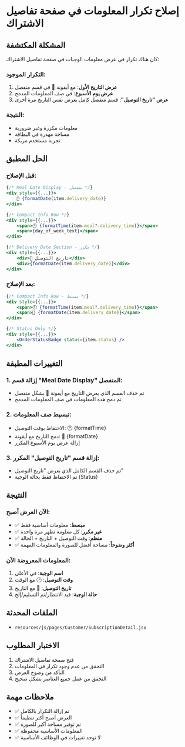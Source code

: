 # إصلاح تكرار المعلومات في صفحة تفاصيل الاشتراك

## المشكلة المكتشفة
كان هناك تكرار في عرض معلومات الوجبات في صفحة تفاصيل الاشتراك:

### التكرار الموجود:
1. **عرض التاريخ الأول**: مع أيقونة 📅 في قسم منفصل
2. **عرض يوم الأسبوع**: في صف المعلومات المدمج
3. **عرض "تاريخ التوصيل"**: قسم منفصل كامل يعرض نفس التاريخ مرة أخرى

### النتيجة:
- معلومات مكررة وغير ضرورية
- مساحة مهدرة في البطاقة
- تجربة مستخدم مربكة

## الحل المطبق

### قبل الإصلاح:
```jsx
{/* Meal Date Display - منفصل */}
<div style={{...}}>
    📅 {formatDate(item.delivery_date)}
</div>

{/* Compact Info Row */}
<div style={{...}}>
    <span>🕐 {formatTime(item.meal?.delivery_time)}</span>
    <span>{day_of_week_text}</span>
</div>

{/* Delivery Date Section - مكرر */}
<div style={{...}}>
    <div>📅 تاريخ التوصيل</div>
    <div>{formatDate(item.delivery_date)}</div>
</div>
```

### بعد الإصلاح:
```jsx
{/* Compact Info Row - مبسط */}
<div style={{...}}>
    <span>🕐 {formatTime(item.meal?.delivery_time)}</span>
    <span>📅 {formatDate(item.delivery_date)}</span>
</div>

{/* Status Only */}
<div style={{...}}>
    <OrderStatusBadge status={item.status} />
</div>
```

## التغييرات المطبقة

### 1. إزالة قسم "Meal Date Display" المنفصل:
- تم حذف القسم الذي يعرض التاريخ مع أيقونة 📅 بشكل منفصل
- تم دمج هذه المعلومات في صف المعلومات المدمج

### 2. تبسيط صف المعلومات:
- الاحتفاظ بوقت التوصيل: 🕐 {formatTime}
- دمج التاريخ مع أيقونة: 📅 {formatDate}
- إزالة عرض يوم الأسبوع المكرر

### 3. إزالة قسم "تاريخ التوصيل" المكرر:
- تم حذف القسم الكامل الذي يعرض "تاريخ التوصيل"
- تم الاحتفاظ فقط بحالة الوجبة (Status)

## النتيجة

### الآن العرض أصبح:
- ✅ **مبسط**: معلومات أساسية فقط
- ✅ **غير مكرر**: كل معلومة تظهر مرة واحدة
- ✅ **منظم**: وقت التوصيل + التاريخ + الحالة
- ✅ **أكثر وضوحاً**: مساحة أفضل للصورة والمعلومات المهمة

### المعلومات المعروضة الآن:
1. **اسم الوجبة**: في الأعلى
2. **وقت التوصيل**: 🕐 مع الوقت
3. **تاريخ التوصيل**: 📅 مع التاريخ
4. **حالة الوجبة**: قيد الانتظار/تم التسليم/إلخ

## الملفات المحدثة
- `resources/js/pages/Customer/SubscriptionDetail.jsx`

## الاختبار المطلوب
1. فتح صفحة تفاصيل الاشتراك
2. التحقق من عدم وجود تكرار في المعلومات
3. التأكد من وضوح العرض
4. التحقق من عمل جميع العناصر بشكل صحيح

## ملاحظات مهمة
- ✅ تم إزالة التكرار بالكامل
- ✅ العرض أصبح أكثر تنظيماً
- ✅ تم توفير مساحة أكبر للصورة
- ✅ المعلومات الأساسية محفوظة
- ✅ لا توجد تغييرات في الوظائف الأساسية
